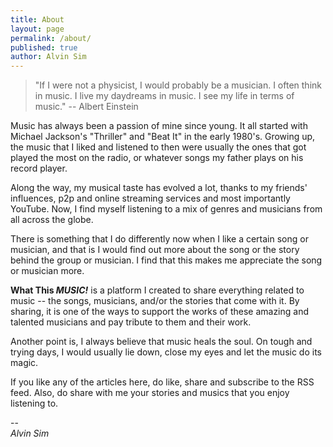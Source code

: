 ```yaml
---
title: About
layout: page
permalink: /about/
published: true
author: Alvin Sim
---
```


> "If I were not a physicist, I would probably be a musician. I often think in music. I live my daydreams in music. I see my life in terms of music." -- Albert Einstein

Music has always been a passion of mine since young. It all started with Michael Jackson's "Thriller" and "Beat It" in the early 1980's. Growing up, the music that I liked and listened to then were usually the ones that got played the most on the radio, or whatever songs my father plays on his record player.

Along the way, my musical taste has evolved a lot, thanks to my friends' influences, p2p and online streaming services and most importantly YouTube. Now, I find myself listening to a mix of genres and musicians from all across the globe.

There is something that I do differently now when I like a certain song or musician, and that is I would find out more about the song or the story behind the group or musician. I find that this makes me appreciate the song or musician more.

**What This _MUSIC!_** is a platform I created to share everything related to music -- the songs, musicians, and/or the stories that come with it. By sharing, it is one of the ways to support the works of these amazing and talented musicians and pay tribute to them and their work.

Another point is, I always believe that music heals the soul. On tough and trying days, I would usually lie down, close my eyes and let the music do its magic.

If you like any of the articles here, do like, share and subscribe to the RSS feed. Also, do share with me your stories and musics that you enjoy listening to.

--
<br/>
_Alvin Sim_
